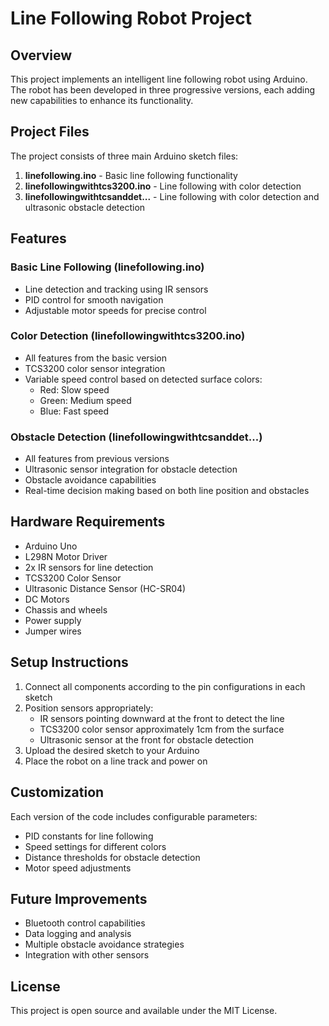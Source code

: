 # Line Following Robot Project

## Overview

This project implements an intelligent line following robot using Arduino. The robot has been developed in three progressive versions, each adding new capabilities to enhance its functionality.

## Project Files

The project consists of three main Arduino sketch files:

1. **linefollowing.ino** - Basic line following functionality
2. **linefollowingwithtcs3200.ino** - Line following with color detection
3. **linefollowingwithtcsanddet...** - Line following with color detection and ultrasonic obstacle detection

## Features

### Basic Line Following (linefollowing.ino)

- Line detection and tracking using IR sensors
- PID control for smooth navigation
- Adjustable motor speeds for precise control


### Color Detection (linefollowingwithtcs3200.ino)

- All features from the basic version
- TCS3200 color sensor integration
- Variable speed control based on detected surface colors:
    - Red: Slow speed
    - Green: Medium speed
    - Blue: Fast speed


### Obstacle Detection (linefollowingwithtcsanddet...)

- All features from previous versions
- Ultrasonic sensor integration for obstacle detection
- Obstacle avoidance capabilities
- Real-time decision making based on both line position and obstacles


## Hardware Requirements

- Arduino Uno
- L298N Motor Driver
- 2x IR sensors for line detection
- TCS3200 Color Sensor
- Ultrasonic Distance Sensor (HC-SR04)
- DC Motors
- Chassis and wheels
- Power supply
- Jumper wires


## Setup Instructions

1. Connect all components according to the pin configurations in each sketch
2. Position sensors appropriately:
    - IR sensors pointing downward at the front to detect the line
    - TCS3200 color sensor approximately 1cm from the surface
    - Ultrasonic sensor at the front for obstacle detection
3. Upload the desired sketch to your Arduino
4. Place the robot on a line track and power on

## Customization

Each version of the code includes configurable parameters:

- PID constants for line following
- Speed settings for different colors
- Distance thresholds for obstacle detection
- Motor speed adjustments


## Future Improvements

- Bluetooth control capabilities
- Data logging and analysis
- Multiple obstacle avoidance strategies
- Integration with other sensors


## License

This project is open source and available under the MIT License.



